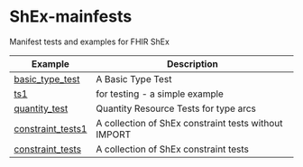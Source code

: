 # ShEx-mainfests
Manifest tests and examples for FHIR ShEx
 
| Example | Description |
| ------- | ----------- |
| [basic_type_test](http://shex.io/webapps/shex.js/doc/shex-simple?manifestURL=https://semantix.github.io/shex-manifests/basic_type_test/basic_type_test.yaml) | A Basic Type Test |
| [ts1](http://shex.io/webapps/shex.js/doc/shex-simple?manifestURL=https://semantix.github.io/shex-manifests/ts1/ts1.yaml) | for testing - a simple example |
| [quantity_test](http://shex.io/webapps/shex.js/doc/shex-simple?manifestURL=https://semantix.github.io/shex-manifests/quantity_test/quantity_test.yaml) | Quantity Resource Tests for type arcs |
| [constraint_tests1](http://shex.io/webapps/shex.js/doc/shex-simple?manifestURL=https://semantix.github.io/shex-manifests/constraint_tests1/constraint_tests1.yaml) | A collection of ShEx constraint tests without IMPORT |
| [constraint_tests](http://shex.io/webapps/shex.js/doc/shex-simple?manifestURL=https://semantix.github.io/shex-manifests/constraint_tests/constraint_tests.yaml) | A collection of ShEx constraint tests |

